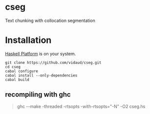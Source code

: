 # cseg
Text chunking with collocation segmentation
# Installation

[Haskell Platform](https://www.haskell.org) is on your system.

```
git clone https://github.com/vidaud/cseg.git
cd cseg
cabal configure
cabal install --only-dependencies
cabal build
```

## recompiling with ghc

> ghc --make -threaded -rtsopts -with-rtsopts="-N" -O2 cseg.hs



